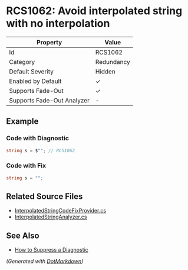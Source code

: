 # RCS1062: Avoid interpolated string with no interpolation

| Property                    | Value      |
| --------------------------- | ---------- |
| Id                          | RCS1062    |
| Category                    | Redundancy |
| Default Severity            | Hidden     |
| Enabled by Default          | &#x2713;   |
| Supports Fade\-Out          | &#x2713;   |
| Supports Fade\-Out Analyzer | \-         |

## Example

### Code with Diagnostic

```csharp
string s = $""; // RCS1062
```

### Code with Fix

```csharp
string s = "";
```

## Related Source Files

* [InterpolatedStringCodeFixProvider.cs](../../src/Analyzers.CodeFixes/CSharp/CodeFixes/InterpolatedStringCodeFixProvider.cs)
* [InterpolatedStringAnalyzer.cs](../../src/Analyzers/CSharp/Analysis/InterpolatedStringAnalyzer.cs)

## See Also

* [How to Suppress a Diagnostic](../HowToConfigureAnalyzers.md#how-to-suppress-a-diagnostic)

*\(Generated with [DotMarkdown](http://github.com/JosefPihrt/DotMarkdown)\)*
